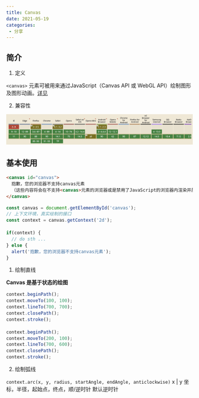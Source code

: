 ```yaml
---
title: Canvas
date: 2021-05-19
categories:
 - 分享
---
```


## 简介

1. 定义

`<canvas>` 元素可被用来通过JavaScript（Canvas API 或 WebGL API）绘制图形及图形动画。[详见](https://developer.mozilla.org/en-US/docs/Web/HTML/Element/canvas)

2. 兼容性

![canvas兼容性](../../../images/canvas_compatibility.jpg)

## 基本使用

```html
<canvas id="canvas">
  抱歉，您的浏览器不支持canvas元素
  （这些内容将会在不支持<canvas>元素的浏览器或是禁用了JavaScript的浏览器内渲染并展现）
</canvas>
```

```js
const canvas = document.getElementById('canvas');
// 上下文环境，真实绘制的接口
const context = canvas.getContext('2d');

if(context) {
  // do sth ... 
} else {
  alert('抱歉，您的浏览器不支持canvas元素');
}
```

1. 绘制直线

**Canvas 是基于状态的绘图**

```js
context.beginPath();
context.moveTo(100, 100);
context.lineTo(700, 700);
context.closePath();
context.stroke();

context.beginPath();
context.moveTo(200, 100);
context.lineTo(700, 600);
context.closePath();
context.stroke();
```

2. 绘制弧线 

`context.arc(x, y, radius, startAngle, endAngle, anticlockwise)` x | y 坐标，半径，起始点，终点，顺/逆时针 默认逆时针

